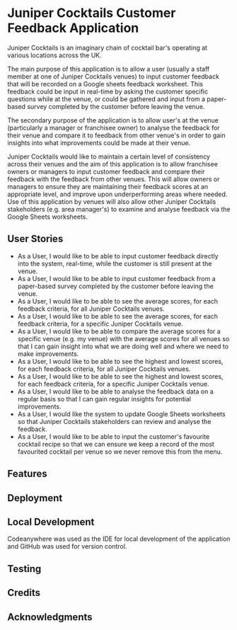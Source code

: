 # Juniper Cocktails Customer Feedback Application

Juniper Cocktails is an imaginary chain of cocktail bar's operating at various locations across the UK.

The main purpose of this application is to allow a user (usually a staff member at one of Juniper Cocktails venues) to input customer feedback that will be recorded on a Google sheets feedback worksheet.  This feedback could be input in real-time by asking the customer specific questions while at the venue, or could be gathered and input from a paper-based survey completed by the customer before leaving the venue.

The secondary purpose of the application is to allow user's at the venue (particularly a manager or franchisee owner) to analyse the feedback for their venue and compare it to feedback from other venue's in order to gain insights into what improvements could be made at their venue.

Juniper Cocktails would like to maintain a certain level of consistency across their venues and the aim of this application is to allow franchisee owners or managers to input customer feedback and compare their feedback with the feedback from other venues.  This will allow owners or managers to ensure they are maintaining their feedback scores at an appropriate level, and improve upon underperforming areas where needed.  Use of this application by venues will also allow other Juniper Cocktails stakeholders (e.g. area manager's) to examine and analyse feedback via the Google Sheets worksheets.


## User Stories

* As a User, I would like to be able to input customer feedback directly into the system, real-time, while the customer is still present at the venue.
* As a User, I would like to be able to input customer feedback from a paper-based survey completed by the customer before leaving the venue.
* As a User, I would like to be able to see the average scores, for each feedback criteria, for all Juniper Cocktails venues.
* As a User, I would like to be able to see the average scores, for each feedback criteria, for a specific Juniper Cocktails venue.
* As a User, I would like to be able to compare the average scores for a specific venue (e.g. my venue) with the average scores for all venues so that I can gain insight into what we are doing well and where we need to make improvements.
* As a User, I would like to be able to see the highest and lowest scores, for each feedback criteria, for all Juniper Cocktails venues.
* As a User, I would like to be able to see the highest and lowest scores, for each feedback criteria, for a specific Juniper Cocktails venue.
* As a User, I would like to be able to analyse the feedback data on a regular basis so that I can gain regular insights for potential improvements.
* As a User, I would like the system to update Google Sheets worksheets so that Juniper Cocktails stakeholders can review and analyse the feedback.
* As a User, I would like to be able to input the customer's favourite cocktail recipe so that we can ensure we keep a record of the most favourited cocktail per venue so we never remove this from the menu.


## Features

## Deployment

## Local Development
Codeanywhere was used as the IDE for local development of the application and GitHub was used for version control.

## Testing

## Credits

## Acknowledgments
